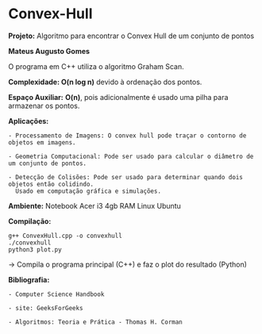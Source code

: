 # Convex-Hull
**Projeto:** Algoritmo para encontrar o Convex Hull de um conjunto de pontos

**Mateus Augusto Gomes**

O programa em C++ utiliza o algoritmo Graham Scan.

**Complexidade: O(n log n)** devido à ordenação dos pontos.

**Espaço Auxiliar:** **O(n)**, pois adicionalmente é usado uma pilha para armazenar os pontos.

**Aplicações:**

    - Processamento de Imagens: O convex hull pode traçar o contorno de objetos em imagens. 
    
    - Geometria Computacional: Pode ser usado para calcular o diâmetro de um conjunto de pontos.
    
    - Detecção de Colisões: Pode ser usado para determinar quando dois objetos então colidindo. 
      Usado em computação gráfica e simulações.



**Ambiente:** Notebook Acer i3 4gb RAM
          Linux Ubuntu


        
**Compilação:**

    g++ ConvexHull.cpp -o convexhull
    ./convexhull
    python3 plot.py
    
-> Compila o programa principal (C++) e faz o plot do resultado (Python)


**Bibliografia:**

    - Computer Science Handbook
    
    - site: GeeksForGeeks
    
    - Algoritmos: Teoria e Prática - Thomas H. Corman
